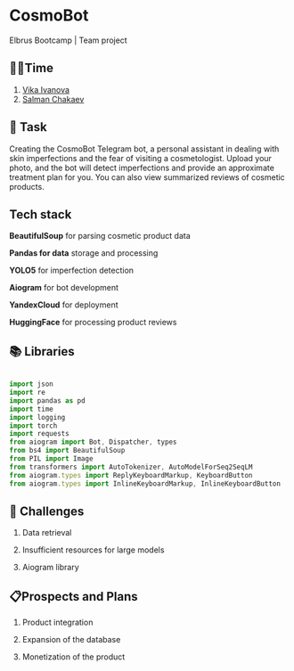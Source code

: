 # CosmoBot
Elbrus Bootcamp | Team project


## 🦸‍♂️Time
1. [Vika Ivanova](https://github.com/Vikaska031)
2. [Salman Chakaev](https://github.com/veidlink)


## 🎯 Task
Creating the CosmoBot Telegram bot, a personal assistant in dealing with skin imperfections and the fear of visiting a cosmetologist. Upload your photo, and the bot will detect imperfections and provide an approximate treatment plan for you. You can also view summarized reviews of cosmetic products.
## Tech stack 
**BeautifulSoup** for parsing cosmetic product data

**Pandas for data** storage and processing

**YOLO5** for imperfection detection

**Aiogram** for bot development

**YandexCloud** for deployment

**HuggingFace** for processing product reviews

## 📚 Libraries 

```typescript

import json
import re
import pandas as pd
import time
import logging                                        
import torch
import requests                                
from aiogram import Bot, Dispatcher, types
from bs4 import BeautifulSoup
from PIL import Image
from transformers import AutoTokenizer, AutoModelForSeq2SeqLM
from aiogram.types import ReplyKeyboardMarkup, KeyboardButton
from aiogram.types import InlineKeyboardMarkup, InlineKeyboardButton
```
	

## 🧠 Challenges

1. Data retrieval

2. Insufficient resources for large models

3. Aiogram library
 
 ## 📋Prospects and Plans
1. Product integration

2. Expansion of the database

3. Monetization of the product


